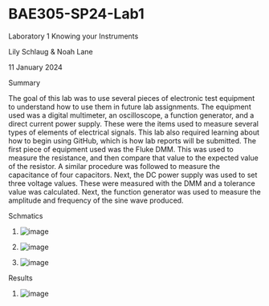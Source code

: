 # BAE305-SP24-Lab1

Laboratory 1 Knowing your Instruments

Lily Schlaug & Noah Lane 

11 January 2024

Summary

The goal of this lab was to use several pieces of electronic test equipment to understand how to use them in future lab assignments. The equipment used was a digital multimeter, an oscilloscope, a function generator, and a direct current power supply. These were the items used to measure several types of elements of electrical signals. This lab also required learning about how to begin using GitHub, which is how lab reports will be submitted. 
The first piece of equipment used was the Fluke DMM. This was used to measure the resistance, and then compare that value to the expected value of the resistor. A similar procedure was followed to measure the capacitance of four capacitors. Next, the DC power supply was used to set three voltage values. These were measured with the DMM and a tolerance value was calculated. Next, the function generator was used to measure the amplitude and frequency of the sine wave produced. 

Schmatics 

1. ![image](https://github.com/lilyschlaug/BAE305-SP24-Lab1/assets/156371115/925231bb-b778-4dac-9edf-90f12d2ca156)

2. ![image](https://github.com/lilyschlaug/BAE305-SP24-Lab1/assets/156371115/64b372a3-3ae7-4cc7-8311-91651525e302)

3. ![image](https://github.com/lilyschlaug/BAE305-SP24-Lab1/assets/156371115/c025e93e-1b63-4288-aede-9759b25fe264)


Results 

1. ![image](https://github.com/lilyschlaug/BAE305-SP24-Lab1/assets/156371115/364d0fc9-f3d5-46ed-a77d-0b4a46d14c6c)

